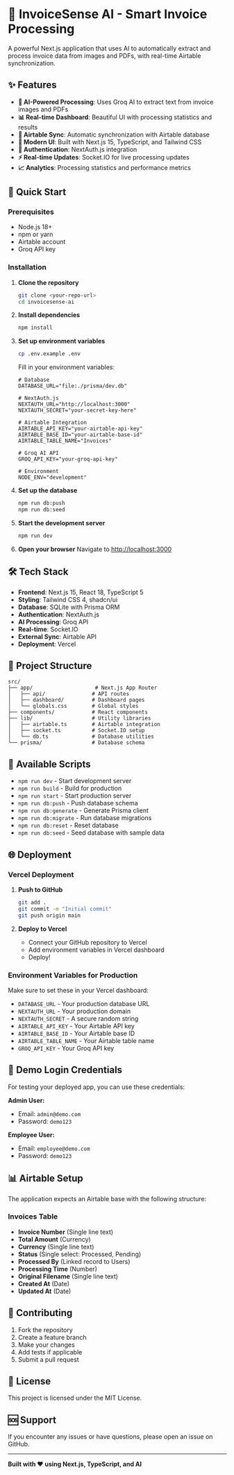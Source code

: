 # 🧾 InvoiceSense AI - Smart Invoice Processing

A powerful Next.js application that uses AI to automatically extract and process invoice data from images and PDFs, with real-time Airtable synchronization.

## ✨ Features

- **🤖 AI-Powered Processing**: Uses Groq AI to extract text from invoice images and PDFs
- **📊 Real-time Dashboard**: Beautiful UI with processing statistics and results
- **🔄 Airtable Sync**: Automatic synchronization with Airtable database
- **📱 Modern UI**: Built with Next.js 15, TypeScript, and Tailwind CSS
- **🔐 Authentication**: NextAuth.js integration
- **⚡ Real-time Updates**: Socket.IO for live processing updates
- **📈 Analytics**: Processing statistics and performance metrics

## 🚀 Quick Start

### Prerequisites

- Node.js 18+ 
- npm or yarn
- Airtable account
- Groq API key

### Installation

1. **Clone the repository**
   ```bash
   git clone <your-repo-url>
   cd invoicesense-ai
   ```

2. **Install dependencies**
   ```bash
   npm install
   ```

3. **Set up environment variables**
   ```bash
   cp .env.example .env
   ```
   
   Fill in your environment variables:
   ```env
   # Database
   DATABASE_URL="file:./prisma/dev.db"
   
   # NextAuth.js
   NEXTAUTH_URL="http://localhost:3000"
   NEXTAUTH_SECRET="your-secret-key-here"
   
   # Airtable Integration
   AIRTABLE_API_KEY="your-airtable-api-key"
   AIRTABLE_BASE_ID="your-airtable-base-id"
   AIRTABLE_TABLE_NAME="Invoices"
   
   # Groq AI API
   GROQ_API_KEY="your-groq-api-key"
   
   # Environment
   NODE_ENV="development"
   ```

4. **Set up the database**
   ```bash
   npm run db:push
   npm run db:seed
   ```

5. **Start the development server**
   ```bash
   npm run dev
   ```

6. **Open your browser**
   Navigate to [http://localhost:3000](http://localhost:3000)

## 🛠️ Tech Stack

- **Frontend**: Next.js 15, React 18, TypeScript 5
- **Styling**: Tailwind CSS 4, shadcn/ui
- **Database**: SQLite with Prisma ORM
- **Authentication**: NextAuth.js
- **AI Processing**: Groq API
- **Real-time**: Socket.IO
- **External Sync**: Airtable API
- **Deployment**: Vercel

## 📁 Project Structure

```
src/
├── app/                    # Next.js App Router
│   ├── api/               # API routes
│   ├── dashboard/         # Dashboard pages
│   └── globals.css        # Global styles
├── components/            # React components
├── lib/                   # Utility libraries
│   ├── airtable.ts        # Airtable integration
│   ├── socket.ts          # Socket.IO setup
│   └── db.ts              # Database utilities
└── prisma/                # Database schema
```

## 🔧 Available Scripts

- `npm run dev` - Start development server
- `npm run build` - Build for production
- `npm run start` - Start production server
- `npm run db:push` - Push database schema
- `npm run db:generate` - Generate Prisma client
- `npm run db:migrate` - Run database migrations
- `npm run db:reset` - Reset database
- `npm run db:seed` - Seed database with sample data

## 🌐 Deployment

### Vercel Deployment

1. **Push to GitHub**
   ```bash
   git add .
   git commit -m "Initial commit"
   git push origin main
   ```

2. **Deploy to Vercel**
   - Connect your GitHub repository to Vercel
   - Add environment variables in Vercel dashboard
   - Deploy!

### Environment Variables for Production

Make sure to set these in your Vercel dashboard:

- `DATABASE_URL` - Your production database URL
- `NEXTAUTH_URL` - Your production domain
- `NEXTAUTH_SECRET` - A secure random string
- `AIRTABLE_API_KEY` - Your Airtable API key
- `AIRTABLE_BASE_ID` - Your Airtable base ID
- `AIRTABLE_TABLE_NAME` - Your Airtable table name
- `GROQ_API_KEY` - Your Groq API key

## 🔑 Demo Login Credentials

For testing your deployed app, you can use these credentials:

**Admin User:**
- Email: `admin@demo.com`
- Password: `demo123`

**Employee User:**
- Email: `employee@demo.com`
- Password: `demo123`

## 📊 Airtable Setup

The application expects an Airtable base with the following structure:

### Invoices Table
- **Invoice Number** (Single line text)
- **Total Amount** (Currency)
- **Currency** (Single line text)
- **Status** (Single select: Processed, Pending)
- **Processed By** (Linked record to Users)
- **Processing Time** (Number)
- **Original Filename** (Single line text)
- **Created At** (Date)
- **Updated At** (Date)

## 🤝 Contributing

1. Fork the repository
2. Create a feature branch
3. Make your changes
4. Add tests if applicable
5. Submit a pull request

## 📄 License

This project is licensed under the MIT License.

## 🆘 Support

If you encounter any issues or have questions, please open an issue on GitHub.

---

**Built with ❤️ using Next.js, TypeScript, and AI**
